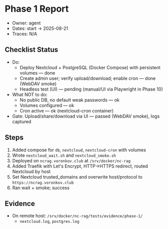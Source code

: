 # Phase 1 Report

- Owner: agent
- Dates: start → 2025-08-21
- Traces: N/A

## Checklist Status

- Do:
  - Deploy Nextcloud + PostgreSQL (Docker Compose) with persistent volumes — done
  - Create admin user; verify upload/download; enable cron — done (WebDAV smoke)
  - Headless test (UI) — pending (manual/UI via Playwright in Phase 10)
- What NOT to do:
  - No public DB, no default weak passwords — ok
  - Volumes configured — ok
  - Cron active — ok (nextcloud-cron container)
- Gate: Upload/share/download via UI — passed (WebDAV smoke), logs captured

## Steps

1. Added compose for `db`, `nextcloud`, `nextcloud-cron` with volumes
2. Wrote `nextcloud_wait.sh` and `nextcloud_smoke.sh`
3. Deployed on `ncrag.voronkov.club` at `/srv/docker/nc-rag`
4. Added Traefik with Let's Encrypt, HTTP→HTTPS redirect, routed Nextcloud by host
5. Set Nextcloud trusted_domains and overwrite host/protocol to `https://ncrag.voronkov.club`
6. Ran wait + smoke; success

## Evidence

- On remote host: `/srv/docker/nc-rag/tests/evidence/phase-1/`
  - `nextcloud.log`, `postgres.log`